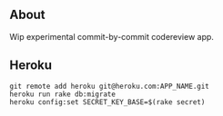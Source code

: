 ## About

Wip experimental commit-by-commit codereview app.

## Heroku

    git remote add heroku git@heroku.com:APP_NAME.git
    heroku run rake db:migrate
    heroku config:set SECRET_KEY_BASE=$(rake secret)
